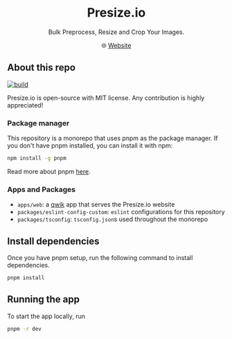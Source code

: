 <h1 align="center">Presize.io</h1>


<p align="center">
Bulk Preprocess, Resize and Crop Your Images.
</p>

<p align="center">🌐 <a href="https://www.presize.io">Website</a></p>

## About this repo
[![build](https://github.com/atinylittleshell/presize/actions/workflows/build.yml/badge.svg)](https://github.com/atinylittleshell/presize/actions/workflows/build.yml)

Presize.io is open-source with MIT license. Any contribution is highly appreciated!

### Package manager

This repository is a monorepo that uses pnpm as the package manager. If you don't have pnpm installed, you can install it with npm:

```bash
npm install -g pnpm
```

Read more about pnpm [here](https://pnpm.io/).

### Apps and Packages

- `apps/web`: a [qwik](https://qwik.builder.io/) app that serves the Presize.io website
- `packages/eslint-config-custom`: `eslint` configurations for this repository
- `packages/tsconfig`: `tsconfig.json`s used throughout the monorepo

## Install dependencies

Once you have pnpm setup, run the following command to install dependencies.

```bash
pnpm install
```

## Running the app

To start the app locally, run

```bash
pnpm -r dev
```
